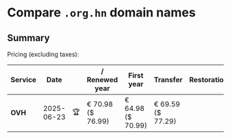 # Compare `.org.hn` domain names

## Summary

Pricing (excluding taxes):

| Service | Date |  | / Renewed year | First year | Transfer | Restoration |
|--|--|--|--|--|--|--|
| **OVH** | 2025-06-23 | 🏆 | € 70.98<br>($ 76.99) | € 64.98<br>($ 70.99) | € 69.59<br>($ 77.29) |  |
